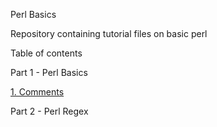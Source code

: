 Perl Basics


Repository containing tutorial files on basic perl

Table of contents

Part 1 - Perl Basics

[1. Comments](https://github.com/soohoo05/perl-basics/blob/master/01-basics/01-comment.pl)

Part 2 - Perl Regex
